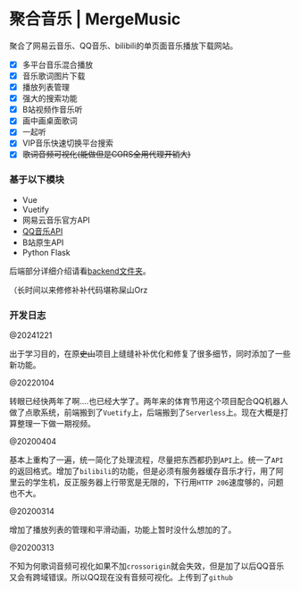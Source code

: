 # 聚合音乐 | MergeMusic
聚合了网易云音乐、QQ音乐、bilibili的单页面音乐播放下载网站。

* [x] 多平台音乐混合播放
* [x] 音乐歌词图片下载
* [x] 播放列表管理
* [x] 强大的搜索功能
* [x] B站视频作音乐听
* [x] 画中画桌面歌词
* [x] 一起听
* [x] VIP音乐快速切换平台搜索
* [x] ~~歌词音频可视化(能做但是CORS全用代理开销大)~~

### 基于以下模块
* Vue
* Vuetify
* 网易云音乐官方API
* [QQ音乐API](https://github.com/jsososo/QQMusicApi)
* B站原生API
* Python Flask

后端部分详细介绍请看[backend文件夹](https://github.com/flwfdd/MergeMusic/tree/master/backend)。

（长时间以来修修补补代码堪称屎山Orz

### 开发日志
@20241221

出于学习目的，在原~~史山~~项目上缝缝补补优化和修复了很多细节，同时添加了一些新功能。


@20220104

转眼已经快两年了啊....也已经大学了。两年来的体育节用这个项目配合QQ机器人做了点歌系统，前端搬到了`Vuetify`上，后端搬到了`Serverless`上。现在大概是打算整理一下做一期视频。


@20200404

基本上重构了一遍，统一简化了处理流程，尽量把东西都扔到`API`上。统一了`API`的返回格式。增加了`bilibili`的功能，但是必须有服务器缓存音乐才行，用了阿里云的学生机，反正服务器上行带宽是无限的，下行用`HTTP 206`速度够的，问题也不大。


@20200314

增加了播放列表的管理和平滑动画，功能上暂时没什么想加的了。


@20200313

不知为何歌词音频可视化如果不加`crossorigin`就会失效，但是加了以后QQ音乐又会有跨域错误。所以QQ现在没有音频可视化。上传到了`github`
